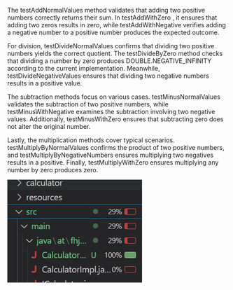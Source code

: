 The  testAddNormalValues method validates that adding two positive numbers correctly returns their sum. In testAddWithZero , it ensures that adding two zeros results in zero, while testAddWithNegative verifies adding a negative number to a positive number produces the expected outcome.

For division, testDivideNormalValues confirms that dividing two positive numbers yields the correct quotient. The testDivideByZero method checks that dividing a number by zero produces DOUBLE.NEGATIVE_INFINITY according to the current implementation. Meanwhile, testDivideNegativeValues ensures that dividing two negative numbers results in a positive value.

The subtraction methods focus on various cases. testMinusNormalValues validates the subtraction of two positive numbers, while testMinusWithNegative examines the subtraction involving two negative values. Additionally, testMinusWithZero ensures that subtracting zero does not alter the original number.

Lastly, the multiplication methods cover typical scenarios. testMultiplyByNormalValues confirms the product of two positive numbers, and testMultiplyByNegativeNumbers ensures multiplying two negatives results in a positive. Finally, testMultiplyWithZero ensures multiplying any number by zero produces zero.


![Ex4_1](resources/images/ex4_1.png)